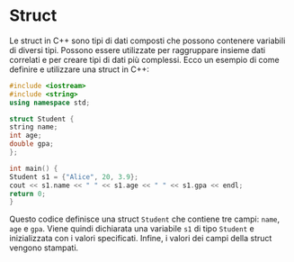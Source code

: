 # Struct

Le struct in C++ sono tipi di dati composti che possono contenere variabili di diversi tipi. Possono essere utilizzate per raggruppare insieme dati correlati e per creare tipi di dati più complessi. Ecco un esempio di come definire e utilizzare una struct in C++:

```cpp
#include <iostream>
#include <string>
using namespace std;

struct Student {
string name;
int age;
double gpa;
};

int main() {
Student s1 = {"Alice", 20, 3.9};
cout << s1.name << " " << s1.age << " " << s1.gpa << endl;
return 0;
}
```

Questo codice definisce una struct `Student` che contiene tre campi: `name`, `age` e `gpa`. Viene quindi dichiarata una variabile `s1` di tipo `Student` e inizializzata con i valori specificati. Infine, i valori dei campi della struct vengono stampati.